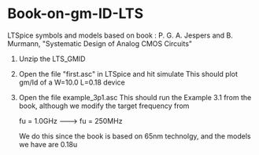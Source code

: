 # Book-on-gm-ID-LTS
LTSpice symbols and models based on book : P. G. A. Jespers and B. Murmann, "Systematic Design of Analog CMOS Circuits"

1. Unzip the LTS_GMID

2. Open the file "first.asc" in LTSpice and hit simulate
   This should plot gm/Id of a W=10.0 L=0.18 device

3. Open the file example_3p1.asc
   This should run the Example 3.1 from the book, although we modify the target frequency from

   fu = 1.0GHz   --->    fu = 250MHz

   We do this since the book is based on 65nm technolgy, and the models we have are 0.18u


